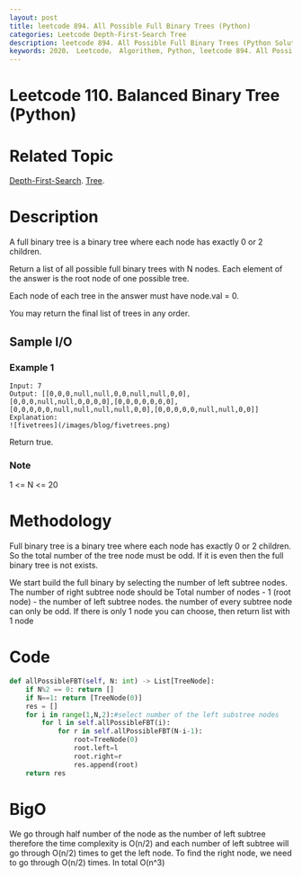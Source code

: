 ```yaml
---
layout: post
title: leetcode 894. All Possible Full Binary Trees (Python)
categories: Leetcode Depth-First-Search Tree
description: leetcode 894. All Possible Full Binary Trees (Python Solution)
keywords: 2020， Leetcode， Algorithem, Python, leetcode 894. All Possible Full Binary Trees, zhenyu, Depth-First-Search, DFS, Depth First Search, Tree, tree, Balanced-Binary-Tree
---
```


# Leetcode 110. Balanced Binary Tree (Python)

# Related Topic
<a href="/categories/#Depth-First-Search" target="_blank"> Depth-First-Search</a>.
<a href="/categories/#Tree" target="_blank"> Tree</a>.

# Description
A full binary tree is a binary tree where each node has exactly 0 or 2 children.

Return a list of all possible full binary trees with N nodes.  Each element of the answer is the root node of one possible tree.

Each node of each tree in the answer must have node.val = 0.

You may return the final list of trees in any order.


## Sample I/O

### Example 1
```
Input: 7
Output: [[0,0,0,null,null,0,0,null,null,0,0],[0,0,0,null,null,0,0,0,0],[0,0,0,0,0,0,0],[0,0,0,0,0,null,null,null,null,0,0],[0,0,0,0,0,null,null,0,0]]
Explanation:
![fivetrees](/images/blog/fivetrees.png)
```
Return true.

### Note
1 <= N <= 20


# Methodology

Full binary tree is a binary tree where each node has exactly 0 or 2 children. So the total number of the tree node must be odd. If it is even then the full binary tree is not exists.

We start build the full binary by selecting the number of left subtree nodes. The number of right subtree node should be Total number of nodes - 1 (root node) - the number of left subtree nodes. the number of every subtree node can only be odd. If there is only 1 node you can choose, then return list with 1 node

# Code
```python
def allPossibleFBT(self, N: int) -> List[TreeNode]:
    if N%2 == 0: return []
    if N==1: return [TreeNode(0)]
    res = []
    for i in range(1,N,2):#select number of the left substree nodes
        for l in self.allPossibleFBT(i):
            for r in self.allPossibleFBT(N-i-1):
                root=TreeNode(0)
                root.left=l
                root.right=r
                res.append(root)
    return res
```
# BigO
We go through half number of the node as the number of left subtree therefore the time complexity is O(n/2) and each number of left subtree will go through O(n/2) times to get the left node. To find the right node, we need to go through O(n/2) times. In total O(n^3)
